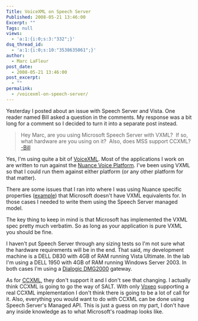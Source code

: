 ```yaml
---
Title: VoiceXML on Speech Server
Published: 2008-05-21 13:46:00
Excerpt: ""
Tags: null
views:
  - 'a:1:{i:0;s:3:"332";}'
dsq_thread_id:
  - 'a:1:{i:0;s:10:"3538635061";}'
author:
  - Marc LaFleur
post_date:
  - 2008-05-21 13:46:00
post_excerpt:
  - ""
permalink:
  - /voicexml-on-speech-server/
---
```

<p>Yesterday I posted about an issue with Speech Server and Vista. One reader named Bill asked a question in the comments. My response was a bit long for a comment so I decided to turn it into a separate post instead. </p>
<blockquote>
<p>Hey Marc, are you using Microsoft Speech Server with VXML?&nbsp; If so, what hardware are you using on it?&nbsp; Also, does MSS support CCXML? <br /><a href="http://weblogs.asp.net/mlafleur/archive/2008/05/20/reinstalling-microsoft-speech-server-on-windows-vista.aspx#6205444" target=_blank mce_href="http://weblogs.asp.net/mlafleur/archive/2008/05/20/reinstalling-microsoft-speech-server-on-windows-vista.aspx#6205444">-Bill</a></p></blockquote>
<p>Yes, I'm using quite a bit of <a href="http://en.wikipedia.org/wiki/VXML" target=_blank mce_href="http://en.wikipedia.org/wiki/VXML">VoiceXML</a>. Most of the applications I work on are written to run against the <a href="http://www.nuance.com/voiceplatform/" target=_blank mce_href="http://www.nuance.com/voiceplatform/">Nuance Voice Platform</a>. I've been using VXML so that I could run them against either platform (or any other platform for that matter). </p>
<p>There are some issues that I ran into where I was using Nuance specific properties (<a href="http://www.vxml.org/frame.jsp?page=mot_nuanceprops.htm" target=_blank mce_href="http://www.vxml.org/frame.jsp?page=mot_nuanceprops.htm">example</a>) that Microsoft doesn't have VXML equivalents for. In those cases I needed to write them using the Speech Server managed model. </p>
<p>The key thing to keep in mind is that Microsoft has implemented the VXML spec pretty much verbatim. So as long as your application is pure VXML you should be fine. </p>
<p>I haven't put Speech Server through any sizing tests so I'm not sure what the hardware requirements will be in the end. That said, my development machine is a DELL D830 with 4GB of RAM running Vista Ultimate. In the lab I'm using a DELL 1950 with 4GB of RAM running Windows Server 2003. In both cases I'm using a <a href="http://www.dialogic.com/products/gateways/DMG2000.htm" target=_blank mce_href="http://www.dialogic.com/products/gateways/DMG2000.htm">Dialogic DMG2000</a> gateway. </p>
<p>As for <a href="http://en.wikipedia.org/wiki/Call_Control_eXtensible_Markup_Language" target=_blank mce_href="http://en.wikipedia.org/wiki/Call_Control_eXtensible_Markup_Language">CCXML</a>, they don't support it and I don't see that changing. I actually think CCXML is going to go the way of SALT. With only <a href="http://www.voxeo.com/" target=_blank mce_href="http://www.voxeo.com/">Voxeo</a> supporting a real CCXML implementation I don't think there is going to be a lot of call for it. Also, everything you would want to do with CCXML can be done using Speech Server's Managed API. This is just a guess on my part, I don't have any inside knowledge as to what Microsoft's roadmap looks like. </p>
